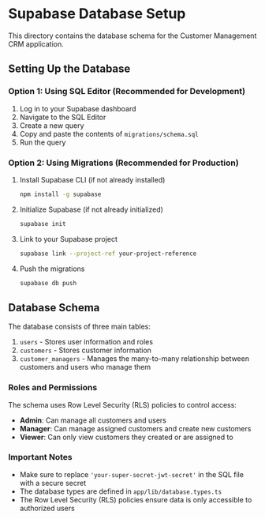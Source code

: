 # Supabase Database Setup

This directory contains the database schema for the Customer Management CRM application.

## Setting Up the Database

### Option 1: Using SQL Editor (Recommended for Development)

1. Log in to your Supabase dashboard
2. Navigate to the SQL Editor
3. Create a new query
4. Copy and paste the contents of `migrations/schema.sql`
5. Run the query

### Option 2: Using Migrations (Recommended for Production)

1. Install Supabase CLI (if not already installed)

   ```bash
   npm install -g supabase
   ```

2. Initialize Supabase (if not already initialized)

   ```bash
   supabase init
   ```

3. Link to your Supabase project

   ```bash
   supabase link --project-ref your-project-reference
   ```

4. Push the migrations
   ```bash
   supabase db push
   ```

## Database Schema

The database consists of three main tables:

1. `users` - Stores user information and roles
2. `customers` - Stores customer information
3. `customer_managers` - Manages the many-to-many relationship between customers and users who manage them

### Roles and Permissions

The schema uses Row Level Security (RLS) policies to control access:

- **Admin**: Can manage all customers and users
- **Manager**: Can manage assigned customers and create new customers
- **Viewer**: Can only view customers they created or are assigned to

### Important Notes

- Make sure to replace `'your-super-secret-jwt-secret'` in the SQL file with a secure secret
- The database types are defined in `app/lib/database.types.ts`
- The Row Level Security (RLS) policies ensure data is only accessible to authorized users
